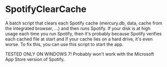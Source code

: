 # SpotifyClearCache
A batch script that clears each Spotify cache (mercury.db, data, cache from the integrated browser, ...) and then runs Spotify. If your disk is at high usage each time you run Spotify, then it's probably because Spotify verifies each cached file at start and if your cache lies on a hard drive, it's even worse. To fix this, you can use this script to start the app.

TESTED ONLY ON WINDOWS 7!
Probably won't work with the Microsoft App Store version of Spotify.
